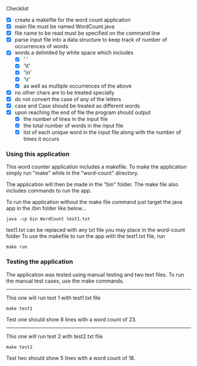 Checklist

- [x] create a makefile for the word count application
- [x] main file must be named WordCount.java
- [x] file name to be read must be specified on the command line
- [x] parse input file into a data structure to keep track of number of occurrences of words
- [x] words a delimited by white space which includes
    - [x] ' '
    - [x] '\t'
    - [x] '\n'
    - [x] '\r'
    - [x] as well as multiple occurrences of the above
- [x] no other chars are to be treated specially
- [x] do not convert the case of any of the letters
- [x] case and Case should be treated as different words
- [x] upon reaching the end of file the program should output
    - [x] the number of lines in the input file
    - [x] the total number of words in the input file
    - [x] list of each unique word in the input file along with the number of times it occurs

### Using this application

This word counter application includes a makefile. To make the application simply run "make" while in the "word-count" directory.

The application will then be made in the "bin" folder. The make file also includes commands to run the app.

To run the application without the make file command just target the java app in the /bin folder like below...

`java -cp bin WordCount text1.txt`

text1.txt can be replaced with any txt file you may place in the word-count folder
To use the makefile to run the app with the test1.txt file, run

`make run`

### Testing the application
The application was tested using manual testing and two text files.
To run the manual test cases, use the make commands.

---

This one will run test 1 with test1.txt file

`make test1`

Test one should show 8 lines with a word count of 23.

---

This one will run test 2 with test2.txt file

`make test2`

Test two should show 5 lines with a word count of 18.


